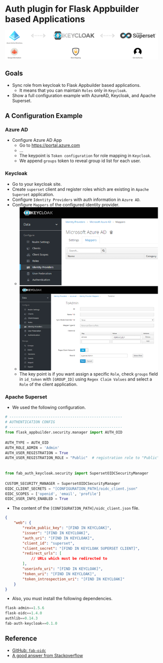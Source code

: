 # Auth plugin for Flask Appbuilder based Applications

![System Diagram](/assets/fab_auth_keycloack.png)

## Goals
- Sync role from keycloak to Flask Appbuilder based applications.
  - It means that you can maintain `Roles` only in `Keycloak`.
- Show a full configuration example with AzureAD, Keycloak, and Apache Superset.

## A Configuration Example

### Azure AD
- Configure Azure AD App
  - Go to https://portal.azure.com
  - ...
  - The keypoint is `Token configuration` for role mapping in `Keycloak`.
  - We append `groups` token to reveal group id list for each user.

### Keycloak
- Go to your keycloak site.
- Create `superset` client and register roles which are existing in `Apache Superset` application.
- Configure `Identity Providers` with auth information in `Azure AD`.
- Configure `Mappers` of the configured identity provider.
  - ![Keycloak Mapper](/assets/keycloak_mapper.png)
  - ![Keycloak Mapper](/assets/keycloak_mapper_detail.png)
  - The key point is if you want assign a specific `Role`, check `groups` field in `id_token` with `[GROUP_ID]` using `Regex Claim Values` and select a `Role` of the client application.

### Apache Superset
- We used the following configuration.

```python
# ----------------------------------------------------
# AUTHENTICATION CONFIG
# ----------------------------------------------------
from flask_appbuilder.security.manager import AUTH_OID

AUTH_TYPE = AUTH_OID
AUTH_ROLE_ADMIN = 'Admin'
AUTH_USER_REGISTRATION = True
AUTH_USER_REGISTRATION_ROLE = "Public"  # registration role to "Public" which is the lowerst permission


from fab_auth_keycloak.security import SupersetOIDCSecurityManager

CUSTOM_SECURITY_MANAGER = SupersetOIDCSecurityManager
OIDC_CLIENT_SECRETS = "[CONFIGURATION_PATH]/oidc_client.json"
OIDC_SCOPES = ['openid', 'email', 'profile']
OIDC_USER_INFO_ENABLED = True
```

- The content of the `[CONFIGURATION_PATH]/oidc_client.json` file.

```json
{
    "web": {
        "realm_public_key": "[FIND IN KEYCLOAK]",
        "issuer": "[FIND IN KEYCLOAK]",
        "auth_uri": "[FIND IN KEYCLOAK]",
        "client_id": "superset",
        "client_secret": "[FIND IN KEYCLOAK SUPERSET CLIENT]",
        "redirect_urls": [
            // URLs which must be redirected to
        ],
        "userinfo_uri": "[FIND IN KEYCLOAK]",
        "token_uri": "[FIND IN KEYCLOAK]",
        "token_introspection_uri": "[FIND IN KEYCLOAK]"
    }
}
```

- Also, you must install the following dependencies.

```python
flask-admin==1.5.6
flask-oidc==1.4.0
authlib==0.14.3
fab-auth-keycloak==0.1.0
```

## Reference

- [GitHub: `fab-oidc`](https://github.com/ministryofjustice/fab-oidc)
- [A good answer from Stackoverflow](https://stackoverflow.com/a/47787279)